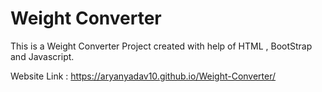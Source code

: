 # Weight Converter
 
This is a Weight Converter Project created with help of HTML , BootStrap and Javascript.

Website Link :  https://aryanyadav10.github.io/Weight-Converter/
